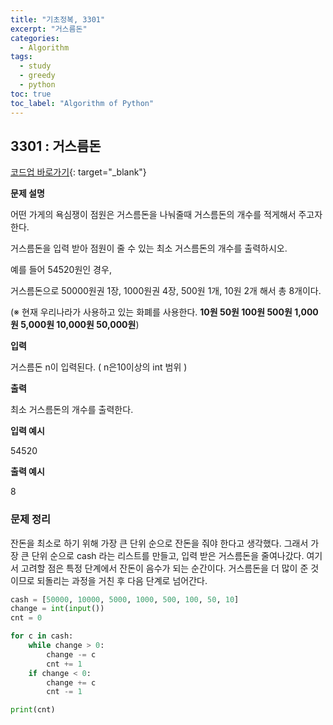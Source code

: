 ```yaml
---
title: "기초정복, 3301"
excerpt: "거스름돈"
categories: 
  - Algorithm
tags:
  - study
  - greedy
  - python
toc: true
toc_label: "Algorithm of Python"
---
```


## 3301 : 거스름돈
[코드업 바로가기](https://codeup.kr/problem.php?id=3301){: target="_blank"}

**문제 설명**

어떤 가게의 욕심쟁이 점원은 거스름돈을 나눠줄때 거스름돈의 개수를 적게해서 주고자 한다.

거스름돈을 입력 받아 점원이 줄 수 있는 최소 거스름돈의 개수를 출력하시오.

예를 들어 54520원인 경우,

거스름돈으로 50000원권 1장, 1000원권 4장, 500원 1개, 10원 2개 해서 총 8개이다.

(※ 현재 우리나라가 사용하고 있는 화폐를 사용한다. **10원 50원 100원 500원 1,000원 5,000원 10,000원 50,000원**)

**입력**

거스름돈 n이 입력된다. ( n은10이상의 int 범위 )

**출력**

최소 거스름돈의 개수를 출력한다.

**입력 예시**

54520

**출력 예시**

8

### 문제 정리
잔돈을 최소로 하기 위해 가장 큰 단위 순으로 잔돈을 줘야 한다고 생각했다. 그래서 가장 큰 단위 순으로
cash 라는 리스트를 만들고, 입력 받은 거스름돈을 줄여나갔다. 여기서 고려할 점은 특정 단계에서 잔돈이 음수가 되는 순간이다. 거스름돈을 더 많이 준 것이므로 되돌리는 과정을 거친 후 다음 단계로 넘어간다.

```python
cash = [50000, 10000, 5000, 1000, 500, 100, 50, 10]
change = int(input())
cnt = 0

for c in cash:
    while change > 0:
        change -= c
        cnt += 1
    if change < 0:
        change += c
        cnt -= 1

print(cnt)
```